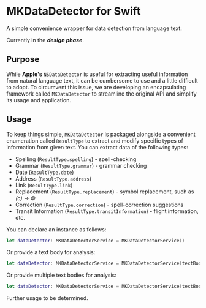 # **MKDataDetector for Swift**
A simple convenience wrapper for data detection from language text.

Currently in the _**design phase**_.

## Purpose

While **Apple's** `NSDataDetector` is useful for extracting useful information from natural language text, it can be cumbersome to use and a little difficult to adopt. To circumvent this issue, we are developing an encapsulating framework called `MKDataDetector` to streamline the original API and simplify its usage and application.

## Usage

To keep things simple, `MKDataDetector` is packaged alongside a convenient enumeration called `ResultType` to extract and modify specific types of information from given text. You can extract data of the following types:

* Spelling (`ResultType.spelling`) - spell-checking
* Grammar (`ResultType.grammar`) - grammar checking
* Date (`ResultType.date`)
* Address (`ResultType.address`)
* Link (`ResultType.link`)
* Replacement (`ResultType.replacement`) - symbol replacement, such as *(c) -> ©*
* Correction (`ResultType.correction`) - spell-correction suggestions
* Transit Information (`ResultType.transitInformation`) - flight information, etc.

You can declare an instance as follows:
```swift
let dataDetector: MKDataDetectorService = MKDataDetectorService()
```

Or provide a text body for analysis:
```swift
let dataDetector: MKDataDetectorService = MKDataDetectorService(textBody: <someText>)
```

Or provide multiple text bodies for analysis:
```swift
let dataDetector: MKDataDetectorService = MKDataDetectorService(textBodies: [<someText>, <someText>, ...])
```

Further usage to be determined.
